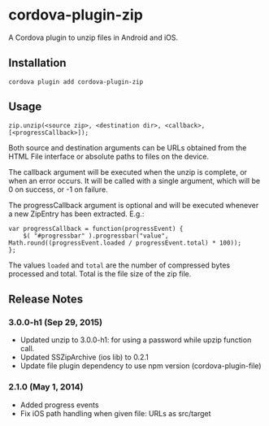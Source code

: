 # cordova-plugin-zip

A Cordova plugin to unzip files in Android and iOS.

## Installation

    cordova plugin add cordova-plugin-zip

## Usage

    zip.unzip(<source zip>, <destination dir>, <callback>, [<progressCallback>]);

Both source and destination arguments can be URLs obtained from the HTML File
interface or absolute paths to files on the device.

The callback argument will be executed when the unzip is complete, or when an
error occurs. It will be called with a single argument, which will be 0 on
success, or -1 on failure.

The progressCallback argument is optional and will be executed whenever a new ZipEntry
has been extracted. E.g.:

    var progressCallback = function(progressEvent) {
        $( "#progressbar" ).progressbar("value", Math.round((progressEvent.loaded / progressEvent.total) * 100));
    };

The values `loaded` and `total` are the number of compressed bytes processed and total. Total is the
file size of the zip file.

## Release Notes

### 3.0.0-h1 (Sep 29, 2015)
* Updated unzip to 3.0.0-h1: for using a password while upzip function call.
* Updated SSZipArchive (ios lib) to 0.2.1
* Update file plugin dependency to use npm version (cordova-plugin-file)

### 2.1.0 (May 1, 2014)
* Added progress events
* Fix iOS path handling when given file: URLs as src/target
